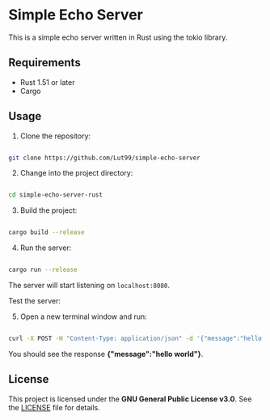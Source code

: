 # Simple Echo Server 
This is a simple echo server written in Rust using the tokio library.

## Requirements
- Rust 1.51 or later
- Cargo


## Usage
1. Clone the repository:

```sh

git clone https://github.com/Lut99/simple-echo-server
```

2. Change into the project directory:

```sh

cd simple-echo-server-rust
```

3. Build the project:

```sh

cargo build --release
```

4. Run the server:

```sh

cargo run --release
```

The server will start listening on `localhost:8080`.

Test the server:

5. Open a new terminal window and run:

```sh

curl -X POST -H "Content-Type: application/json" -d '{"message":"hello world"}' http://localhost:8080/echo
```

You should see the response **{"message":"hello world"}**.

 ## License
This project is licensed under the **GNU General Public License v3.0**. See the [LICENSE](./LICENSE) file for details.
